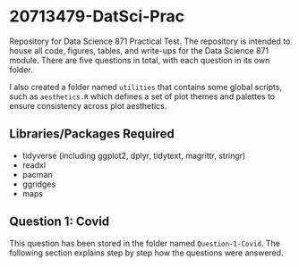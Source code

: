 # 20713479-DatSci-Prac
Repository for Data Science 871 Practical Test. The repository is intended to house all code, figures, tables, and write-ups for the Data Science 871 module. There are five questions in total, with each question in its own folder.

I also created a folder named `utilities` that contains some global scripts, such as `aesthetics.R` which defines a set of plot themes and palettes to ensure consistency across plot aesthetics.

##  Libraries/Packages Required
* tidyverse (including ggplot2, dplyr, tidytext, magrittr, stringr)
* readxl
* pacman
* ggridges
* maps

##  Question 1: Covid
This question has been stored in the folder named `Question-1-Covid`. The following section explains step by step how the questions were answered.
